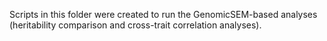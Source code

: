 Scripts in this folder were created to run the GenomicSEM-based analyses (heritability comparison and cross-trait correlation analyses).